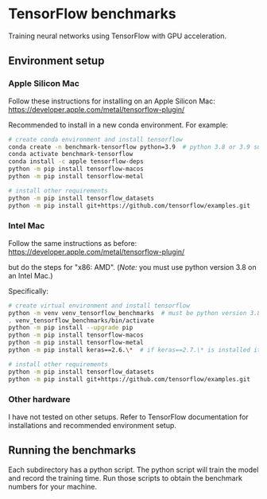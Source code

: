 # TensorFlow benchmarks

Training neural networks using TensorFlow with GPU acceleration.

## Environment setup

### Apple Silicon Mac

Follow these instructions for installing on an Apple Silicon Mac:
https://developer.apple.com/metal/tensorflow-plugin/

Recommended to install in a new conda environment.
For example:

```bash
# create conda environment and install tensorflow
conda create -n benchmark-tensorflow python=3.9  # python 3.8 or 3.9 supported
conda activate benchmark-tensorflow
conda install -c apple tensorflow-deps
python -m pip install tensorflow-macos
python -m pip install tensorflow-metal

# install other requirements
python -m pip install tensorflow_datasets
python -m pip install git+https://github.com/tensorflow/examples.git
```

### Intel Mac

Follow the same instructions as before:
https://developer.apple.com/metal/tensorflow-plugin/

but do the steps for "x86: AMD". (*Note:* you must use python version 3.8 on an Intel Mac.)

Specifically:
```bash
# create virtual environment and install tensorflow
python -m venv venv_tensorflow_benchmarks  # must be python version 3.8!!!
. venv_tensorflow_benchmarks/bin/activate
python -m pip install --upgrade pip
python -m pip install tensorflow-macos
python -m pip install tensorflow-metal
python -m pip install keras==2.6.\*  # if keras==2.7.\* is installed it will cause errors

# install other requirements
python -m pip install tensorflow_datasets
python -m pip install git+https://github.com/tensorflow/examples.git
```

### Other hardware

I have not tested on other setups.
Refer to TensorFlow documentation for installations and recommended environment setup.


## Running the benchmarks

Each subdirectory has a python script.
The python script will train the model and record the training time.
Run those scripts to obtain the benchmark numbers for your machine.
